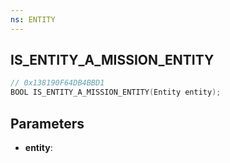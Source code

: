 ```yaml
---
ns: ENTITY
---
```

## IS_ENTITY_A_MISSION_ENTITY

```c
// 0x138190F64DB4BBD1
BOOL IS_ENTITY_A_MISSION_ENTITY(Entity entity);
```

## Parameters
* **entity**:
